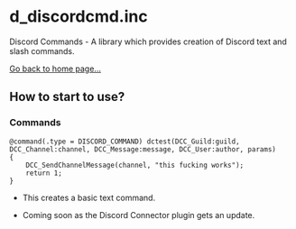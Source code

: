 # d_discordcmd.inc
Discord Commands - A library which provides creation of Discord text and slash commands.

[Go back to home page...](README.md)

## How to start to use?
### Commands
```pawn
@command(.type = DISCORD_COMMAND) dctest(DCC_Guild:guild, DCC_Channel:channel, DCC_Message:message, DCC_User:author, params)
{
	DCC_SendChannelMessage(channel, "this fucking works");
	return 1;
}
```
- This creates a basic text command.

- Coming soon as the Discord Connector plugin gets an update.
